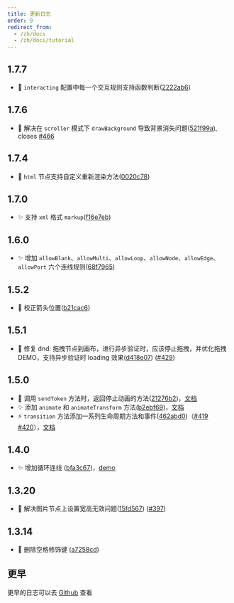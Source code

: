 ```yaml
---
title: 更新日志
order: 9
redirect_from:
  - /zh/docs
  - /zh/docs/tutorial
---
```


## 1.7.7

* 🐛 `interacting` 配置中每一个交互规则支持函数判断([2222ab6](https://github.com/antvis/x6/commit/2222ab683abea60e7208832e8ef856ce132c8cf0))

## 1.7.6

* 🐛 解决在 `scroller` 模式下 `drawBackground` 导致背景消失问题([521f99a](https://github.com/antvis/x6/commit/521f99a2942ec42284fefaf63fba3ddf77a7da3a)), closes [#466](https://github.com/antvis/x6/issues/466)

## 1.7.4

* 🐛 `html` 节点支持自定义重新渲染方法([0020c78](https://github.com/antvis/x6/commit/0020c781c3bb4b4747220fe327ade7e926d52014))

## 1.7.0

* ✨ 支持 `xml` 格式 `markup`([f16e7eb](https://github.com/antvis/x6/commit/f16e7eb38ca1f0dec71f51cd41b74341fc1a0f3d))

## 1.6.0

* ✨ 增加 `allowBlank`、`allowMulti`、`allowLoop`、`allowNode`、`allowEdge`、`allowPort` 六个连线规则([68f7965](https://github.com/antvis/x6/commit/68f7965699b36d6a46f25e6aba5d144fb086c9a0))


## 1.5.2

* 🐛 校正箭头位置([b21cac6](https://github.com/antvis/x6/commit/b21cac6968a548cad17c185a4219f24d135eaa8a))

## 1.5.1

* 🐛 修复 dnd: 拖拽节点到画布，进行异步验证时，应该停止拖拽，并优化拖拽 DEMO，支持异步验证时 loading 效果([d418e07](https://github.com/antvis/x6/commit/d418e07ef404881400faf03943c8c9ff067e4598)) ([#429](https://github.com/antvis/x6/issues/429))

## 1.5.0

* 🐛 调用 `sendToken` 方法时，返回停止动画的方法([21276b2](https://github.com/antvis/x6/commit/21276b2a0f396b8e8343f133fed9383142468f5d))，[文档](https://x6.antv.vision/zh/docs/tutorial/advanced/animation#%E5%BC%80%E5%A7%8B)
* ✨ 添加 `animate` 和 `animateTransform` 方法([b2ebf69](https://github.com/antvis/x6/commit/b2ebf69f2c311b1b8056179005d8fafd0a7eb8e9))，[文档](https://x6.antv.vision/zh/docs/api/view/cellview#animate)
* ⚡️ `transition` 方法添加一系列生命周期方法和事件([462abd0](https://github.com/antvis/x6/commit/462abd0aa06e28bbbabf96ffd0493af4a9af6e1a))（[#419](https://github.com/antvis/x6/issues/419) [#420](https://github.com/antvis/x6/issues/420)），[文档](https://x6.antv.vision/zh/docs/api/model/cell#%E5%8A%A8%E7%94%BB-transition)

## 1.4.0

* ✨ 增加循环连线 ([bfa3c67](https://github.com/antvis/x6/commit/bfa3c6743b42c22d64edfbf79f82913129a5a285))，[demo](https://github.com/antvis/X6/blob/master/examples/x6-example-features/src/pages/edge/loop.tsx)

## 1.3.20

* 🐛 解决图片节点上设置宽高无效问题([15fd567](https://github.com/antvis/x6/commit/15fd5673e13825a94bd05ffb4f892645ee20e887)) ([#397](https://github.com/antvis/x6/issues/397))

## 1.3.14
* 🐛 删除空格修饰键 ([a7258cd](https://github.com/antvis/x6/commit/a7258cd2db48ab63b6925101b8f98b38caa04929))

## 更早

更早的日志可以去 [Github](https://github.com/antvis/X6/blob/master/packages/x6/CHANGELOG.md) 查看